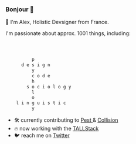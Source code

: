 ### Bonjour 👋

🎨 I'm Alex, Holistic Devsigner from France.

I'm passionate about approx. 1001 things, including:

```bash 



          p
      d e s i g n
          y
          c o d e
          h
        s o c i o l o g y
          l
          o
    l i n g u i s t i c
          y


```


- 🛠 currently contributing to [ Pest ](https://github.com/pestphp/pest) & [ Collision ](https://github.com/nunomaduro/collision)
- 🔥 now working with the [ TALLStack ](https://tallstack.dev/)
- 🐦 reach me on [ Twitter ](https://twitter.com/alexmartinfr)
